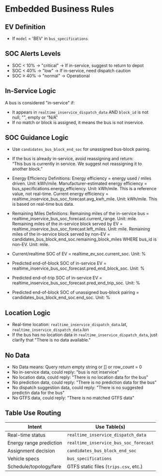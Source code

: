 # Embedded Business Rules

## EV Definition
- If `model` = 'BEV' in `bus_specifications`

## SOC Alerts Levels
- SOC < 10% → "critical" → If in-service, suggest to return to depot
- SOC < 40% → "low" → If in-service, need dispatch caution
- SOC ≥ 40% → "normal" → Operational

## In-Service Logic

A bus is considered "in-service" if:
- It appears in `realtime_inservice_dispatch_data` AND `block_id` is not null, "", empty or “N/A”
- If no match or block is assigned, it means the bus is not inservice. 

## SOC Guidance Logic
- Use `candidates_bus_block_end_soc` for unassigned bus-block pairing.
- If the bus is already in-service, avoid reassigning and return:  
  “This bus is currently in service. We suggest not reassigning it to another block.”
- Energy Efficiency Definitions:
  Energy efficiency = energy used / miles driven. Unit: kWh/mile. 
  Manufacturer-estimated energy efficiency = bus_specifications.energy_efficiency. Unit: kWh/mile. This is a reference value, not real-time.
  Current energy efficiency = realtime_inservice_bus_soc_forecast.avg_kwh_mile. Unit: kWh/mile. This is based on real-time bus data.

- Remaining Miles Definitions:
  Remaining miles of the in-service bus = realtime_inservice_bus_soc_forecast.current_range. Unit: mile. 
  Remaining miles of the in-service block served by EV = realtime_inservice_bus_soc_forecast.left_miles. Unit: mile.
  Remaining miles of the in-service block served by non-EV = candidates_bus_block_end_soc.remaining_block_miles WHERE bus_id is non-EV. Unit: mile.

- Current/realtime SOC of EV = realtime_ev_soc.current_soc. Unit: %
- Predicted end-of-block SOC of in-service EV = realtime_inservice_bus_soc_forecast.pred_end_block_soc. Unit: %
- Predicted end-of-trip SOC of in-service EV = realtime_inservice_bus_soc_forecast.pred_end_trip_soc. Unit: %
- Predicted end-of-block SOC of unassigned bus-block pairing = candidates_bus_block_end_soc.end_soc. Unit: %

## Location Logic
- Real-time location: `realtime_inservice_dispatch_data`.lat, `realtime_inservice_dispatch_data`.lon
- If the bus has no location data in `realtime_inservice_dispatch_data`, just clarify that "There is no data available."

## No Data
- No Data means: Query return empty string or [] or row_count = 0
- No in-service data, could reply: "bus is not inservice"
- No location data, could reply: "There is no location data for the bus"
- No prediction data, could reply: "There is no prediction data for the bus"
- No dispatch suggestion data, could reply: "There is no suggested predictin data for the bus"
- No GTFS data, could reply: "There is no matched GTFS data"

## Table Use Routing

| Intent                     | Use Table(s)                                |
|---------------------------|----------------------------------------------|
| Real-time status          | `realtime_inservice_dispatch_data`           |
| Energy range prediction   | `realtime_inservice_bus_soc_forecast`        |
| Assignment decision       | `candidates_bus_block_end_soc`               |
| Vehicle specs             | `bus_specifications`                         |
| Schedule/topology/fare    | GTFS static files (`trips.csv`, etc.)        |
